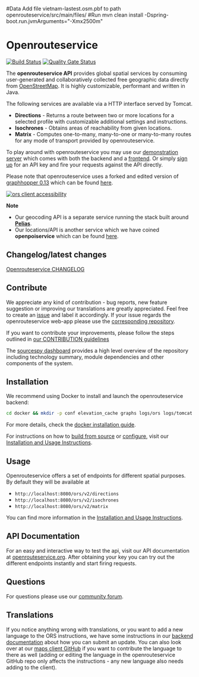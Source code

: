 #Data
Add file vietnam-lastest.osm.pbf to path openrouteservice/src/main/files/
#Run
mvn clean install -Dspring-boot.run.jvmArguments="-Xmx2500m"
# Openrouteservice

[![Build Status](https://travis-ci.org/GIScience/openrouteservice.svg?branch=master)](https://travis-ci.org/GIScience/openrouteservice) 
[![Quality Gate Status](https://sonarcloud.io/api/project_badges/measure?project=GIScience_openrouteservice&metric=alert_status&branch=master)](https://sonarcloud.io/dashboard?id=GIScience_openrouteservice&metric)

The **openrouteservice API** provides global spatial services by consuming user-generated and collaboratively collected free geographic data directly from [OpenStreetMap](http://www.openstreetmap.org). It is highly customizable, performant and written in Java.

The following services are available via a HTTP interface served by Tomcat.
- **Directions** - Returns a route between two or more locations for a selected profile with customizable additional settings and instructions.
- **Isochrones** - Obtains areas of reachability from given locations.
- **Matrix** - Computes one-to-many, many-to-one or many-to-many routes for any mode of transport provided by openrouteservice.

To play around with openrouteservice you may use our [demonstration server](https://maps.openrouteservice.org) which comes with both the backend and a [frontend](https://github.com/GIScience/ors-map-client). Or simply [sign up](https://openrouteservice.org/dev/#/signup) for an API key and fire your requests against the API directly.

Please note that openrouteservice uses a forked and edited version of [graphhopper 0.13](https://github.com/GIScience/graphhopper) which can be found [here](https://github.com/GIScience/graphhopper).

[![ors client accessibility](https://user-images.githubusercontent.com/23240110/30385487-9eac96b8-98a7-11e7-9357-afd4df8fccdf.png)](https://openrouteservice.org/reach)

**Note**

- Our geocoding API is a separate service running the stack built around [**Pelias**](https://github.com/pelias/pelias).
- Our locations/API is another service which we have coined **openpoiservice** which can be found [here](https://github.com/GIScience/openpoiservice).


## Changelog/latest changes

[Openrouteservice CHANGELOG](https://github.com/GIScience/openrouteservice/blob/master/CHANGELOG.md)

## Contribute

We appreciate any kind of contribution - bug reports, new feature suggestion or improving our translations are greatly appreciated. Feel free to create an [issue](https://github.com/GIScience/openrouteservice/issues) and label it accordingly. If your issue regards the openrouteservice web-app please use the [corresponding repository](https://github.com/GIScience/ors-map-client/issues).

If you want to contribute your improvements, please follow the steps outlined in [our CONTRIBUTION guidelines](./CONTRIBUTE.md)

The [sourcespy dashboard](https://sourcespy.com/github/giscienceopenrouteservice/) provides a high level overview of the repository including technology summary, module dependencies and other components of the system.

## Installation

We recommend using Docker to install and launch the openrouteservice backend: 

```bash
cd docker && mkdir -p conf elevation_cache graphs logs/ors logs/tomcat && docker-compose up
```

For more details, check the [docker installation guide](https://GIScience.github.io/openrouteservice/installation/Running-with-Docker.html).

For instructions on how to [build from source](https://GIScience.github.io/openrouteservice/installation/Building-from-Source.html) or [configure](https://GIScience.github.io/openrouteservice/installation/Configuration.html), visit our [Installation and Usage Instructions](https://GIScience.github.io/openrouteservice/installation/Installation-and-Usage.html).

## Usage

Openrouteservice offers a set of endpoints for different spatial purposes. By default they will be available at

- `http://localhost:8080/ors/v2/directions`
- `http://localhost:8080/ors/v2/isochrones`
- `http://localhost:8080/ors/v2/matrix`

You can find more information in the [Installation and Usage Instructions](https://GIScience.github.io/openrouteservice/installation/Installation-and-Usage.html).

## API Documentation

For an easy and interactive way to test the api, visit our API documentation at [openrouteservice.org](https://openrouteservice.org/dev/#/api-docs).
After obtaining your key you can try out the different endpoints instantly and start firing requests.


## Questions

For questions please use our [community forum](https://ask.openrouteservice.org).

## Translations

If you notice anything wrong with translations, or you want to add a new language to the ORS instructions, we have some instructions in our [backend documentation](https://GIScience.github.io/openrouteservice/contributing/Contributing-Translations) about how you can submit an update. You can also look over at our [maps client GitHub](https://github.com/GIScience/ors-map-client/#add-language) if you want to contribute the language to there as well (adding or editing the language in the openrouteservice GitHub repo only affects the instructions - any new language also needs adding to the client).
